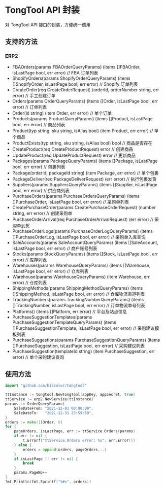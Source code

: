 TongTool API 封装
=================

对 TongTool API 接口的封装，方便统一调用

## 支持的方法

### ERP2

- FBAOrders(params FBAOrderQueryParams) (items []FBAOrder, isLastPage bool, err error)                                                       // FBA 订单列表
- ShopifyOrders(params ShopifyOrderQueryParams) (items []ShopifyOrder, isLastPage bool, err error)                                           // Shopify 订单列表
- CreateOrder(req CreateOrderRequest) (orderId, orderNumber string, err error)                                                               // 手工创建订单
- Orders(params OrderQueryParams) (items []Order, isLastPage bool, err error)                                                                // 订单列表
- Order(id string) (item Order, err error)                                                                                                   // 单个订单
- Products(params ProductQueryParams) (items []Product, isLastPage bool, err error)                                                          // 商品列表
- Product(typ string, sku string, isAlias bool) (item Product, err error)                                                                    // 单个商品
- ProductExists(typ string, sku string, isAlias bool) bool                                                                                   // 商品是否存在
- CreateProduct(req CreateProductRequest) error                                                                                              // 创建商品
- UpdateProduct(req UpdateProductRequest) error                                                                                              // 更新商品
- Packages(params PackageQueryParams) (items []Package, isLastPage bool, err error)                                                          // 包裹列表
- Package(orderId, packageId string) (item Package, err error)                                                                               // 单个包裹
- PackageDeliver(req PackageDeliverRequest) (err error)                                                                                      // 执行包裹发货
- Suppliers(params SuppliersQueryParams) (items []Supplier, isLastPage bool, err error)                                                      // 供应商列表
- PurchaseOrders(params PurchaseOrdersQueryParams) (items []PurchaseOrder, isLastPage bool, err error)                                       // 采购单列表
- CreatePurchaseOrder(params CreatePurchaseOrderRequest) (number string, err error)                                                          // 创建采购单
- PurchaseOrderArrival(req PurchaseOrderArrivalRequest) (err error)                                                                          // 采购单到货
- PurchaseOrderLogs(params PurchaseOrderLogQueryParams) (items []PurchaseOrderLog, isLastPage bool, err error)                               // 采购单入库查询
- SaleAccounts(params SaleAccountQueryParams) (items []SaleAccount, isLastPage bool, err error)                                              // 商户账号列表
- Stocks(params StockQueryParams) (items []Stock, isLastPage bool, err error)                                                                // 库存列表
- Warehouses(params WarehouseQueryParams) (items []Warehouse, isLastPage bool, err error)                                                    // 仓库列表
- Warehouse(params WarehouseQueryParams) (item Warehouse, err error)                                                                         // 仓库列表
- ShippingMethods(params ShippingMethodQueryParams) (items []ShippingMethod, isLastPage bool, err error)                                     // 仓库物流渠道列表
- TrackingNumbers(params TrackingNumberQueryParams) (items []TrackingNumber, isLastPage bool, err error)                                     // 订单物流单号列表
- Platforms() (items []Platform, err error)                                                                                                  // 平台及站点信息
- PurchaseSuggestionTemplates(params PurchaseSuggestionTemplateQueryParams) (items []PurchaseSuggestionTemplate, isLastPage bool, err error) // 采购建议模板列表
- PurchaseSuggestions(params PurchaseSuggestionQueryParams) (items []PurchaseSuggestion, isLastPage bool, err error)                         // 采购建议列表
- PurchaseSuggestion(templateId string) (item PurchaseSuggestion, err error)                                                                 // 单个采购建议查询

## 使用方法

```go
import "github.com/hiscaler/tongtool"

ttInstance := tongtool.NewTongTool(appKey, appSecret, true)
ttService := erp2.NewService(ttInstance)
params := OrderQueryParams{
    SaleDateFrom: "2021-12-01 00:00:00",
    SaleDateTo:   "2021-12-31 23:59:59",
}
orders := make([]Order, 0)
for {
    pageOrders, isLastPage, err := ttService.Orders(params)
    if err != nil {
        t.Errorf("ttService.Orders error: %s", err.Error())
    } else {
        orders = append(orders, pageOrders...)
    }
    if isLastPage || err != nil {
        break
    }
    params.PageNo++
}
fmt.Println(fmt.Sprintf("%#v", orders))
```